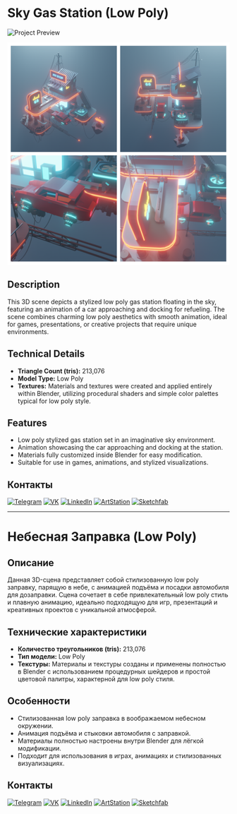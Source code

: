 # Sky Gas Station (Low Poly)

![Project Preview](https://github.com/RgAnna/sky-gas-station-lowpoly/blob/main/sky-gas-station-lowpoly_01.gif)

![Project Preview](https://github.com/RgAnna/sky-gas-station-lowpoly/blob/main/Render/Blank%204%20Grids%20Collage.png)



## Description

This 3D scene depicts a stylized low poly gas station floating in the sky, featuring an animation of a car approaching and docking for refueling. The scene combines charming low poly aesthetics with smooth animation, ideal for games, presentations, or creative projects that require unique environments.

## Technical Details

- **Triangle Count (tris):** 213,076  
- **Model Type:** Low Poly  
- **Textures:** Materials and textures were created and applied entirely within Blender, utilizing procedural shaders and simple color palettes typical for low poly style.

## Features

- Low poly stylized gas station set in an imaginative sky environment.  
- Animation showcasing the car approaching and docking at the station.  
- Materials fully customized inside Blender for easy modification.  
- Suitable for use in games, animations, and stylized visualizations.


## Контакты

[![Telegram](https://img.shields.io/badge/-Telegram-2CA5E0?style=flat&logo=telegram&logoColor=white)](https://t.me/RgAnna_Art)
[![VK](https://img.shields.io/badge/-VK-4C75A3?style=flat&logo=vk&logoColor=white)](https://vk.com/rganna_art)
[![LinkedIn](https://img.shields.io/badge/-LinkedIn-0077B5?style=flat&logo=linkedin&logoColor=white)](https://www.linkedin.com/in/anna-rogova-487090370/)
[![ArtStation](https://img.shields.io/badge/-ArtStation-13AFF0?style=flat&logo=artstation&logoColor=white)](https://www.artstation.com/rganna)
[![Sketchfab](https://img.shields.io/badge/-Sketchfab-000000?style=flat&logo=sketchfab&logoColor=white)](https://sketchfab.com/RgAnna)


---

# Небесная Заправка (Low Poly)

## Описание

Данная 3D-сцена представляет собой стилизованную low poly заправку, парящую в небе, с анимацией подъёма и посадки автомобиля для дозаправки. Сцена сочетает в себе привлекательный low poly стиль и плавную анимацию, идеально подходящую для игр, презентаций и креативных проектов с уникальной атмосферой.

## Технические характеристики

- **Количество треугольников (tris):** 213,076  
- **Тип модели:** Low Poly  
- **Текстуры:** Материалы и текстуры созданы и применены полностью в Blender с использованием процедурных шейдеров и простой цветовой палитры, характерной для low poly стиля.

## Особенности

- Стилизованная low poly заправка в воображаемом небесном окружении.  
- Анимация подъёма и стыковки автомобиля с заправкой.  
- Материалы полностью настроены внутри Blender для лёгкой модификации.  
- Подходит для использования в играх, анимациях и стилизованных визуализациях.



## Контакты

[![Telegram](https://img.shields.io/badge/-Telegram-2CA5E0?style=flat&logo=telegram&logoColor=white)](https://t.me/RgAnna_Art)
[![VK](https://img.shields.io/badge/-VK-4C75A3?style=flat&logo=vk&logoColor=white)](https://vk.com/rganna_art)
[![LinkedIn](https://img.shields.io/badge/-LinkedIn-0077B5?style=flat&logo=linkedin&logoColor=white)](https://www.linkedin.com/in/anna-rogova-487090370/)
[![ArtStation](https://img.shields.io/badge/-ArtStation-13AFF0?style=flat&logo=artstation&logoColor=white)](https://www.artstation.com/rganna)
[![Sketchfab](https://img.shields.io/badge/-Sketchfab-000000?style=flat&logo=sketchfab&logoColor=white)](https://sketchfab.com/RgAnna)

